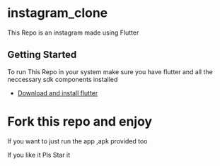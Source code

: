 # instagram_clone

This Repo is an instagram made using Flutter

## Getting Started

To run This Repo in your system make sure you have flutter and all the neccessary sdk components installed

- [Download and install flutter](https://flutter.dev/docs/get-started/install)

# Fork this repo and enjoy

If you want to just run the app ,apk provided too

If you like it Pls Star it 

